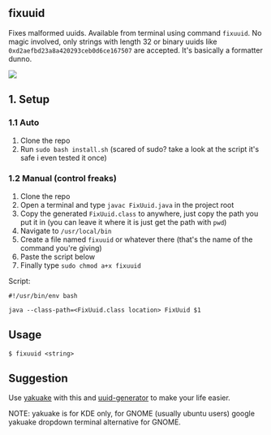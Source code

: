 ## fixuuid

Fixes malformed uuids. Available from terminal using command `fixuuid`.
No magic involved, only strings with length 32 or binary uuids like `0xd2aefbd23a8a420293ceb0d6ce167507` are accepted.
It's basically a formatter dunno.

![](https://media.giphy.com/media/VDZGIv1V4tbrLk1TzQ/giphy.gif)

## 1. Setup

### 1.1 Auto
1. Clone the repo
2. Run `sudo bash install.sh` (scared of sudo? take a look at the script it's safe i even tested it once)

### 1.2 Manual (control freaks)
1. Clone the repo
2. Open a terminal and type `javac FixUuid.java` in the project root
3. Copy the generated `FixUuid.class` to anywhere, just copy the path you put it in (you can leave it where it is just get the path with `pwd`)
4. Navigate to `/usr/local/bin`
5. Create a file named `fixuuid` or whatever there (that's the name of the command you're giving)
6. Paste the script below
7. Finally type `sudo chmod a+x fixuuid`

Script:
```shell script
#!/usr/bin/env bash

java --class-path=<FixUuid.class location> FixUuid $1
``` 

## Usage
```shell script
$ fixuuid <string>
```

## Suggestion
Use [yakuake](https://kde.org/applications/system/org.kde.yakuake) with this and [uuid-generator](https://github.com/sanikapanika/uuid-generator) to make your life easier.

NOTE: yakuake is for KDE only, for GNOME (usually ubuntu users) google yakuake dropdown terminal alternative for GNOME. 
